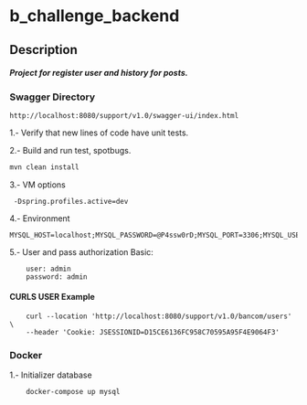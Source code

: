 # b_challenge_backend
## Description
##### Project for register user and history for posts.


### Swagger Directory
```url
http://localhost:8080/support/v1.0/swagger-ui/index.html
```

1.- Verify that new lines of code have unit tests.

2.- Build and run test, spotbugs.

```bash
mvn clean install
```

3.- VM options

```enviroment
 -Dspring.profiles.active=dev
```

4.- Environment
```Environment
MYSQL_HOST=localhost;MYSQL_PASSWORD=@P4ssw0rD;MYSQL_PORT=3306;MYSQL_USER=root
```

5.- User and pass authorization Basic:
```Environment
    user: admin
    password: admin
```

#### CURLS USER Example

```curl
    curl --location 'http://localhost:8080/support/v1.0/bancom/users' \
    --header 'Cookie: JSESSIONID=D15CE6136FC958C70595A95F4E9064F3'
```

### Docker
1.- Initializer database
```bash
    docker-compose up mysql
```